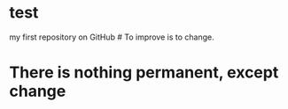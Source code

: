 # test
my first repository on GitHub # To improve is to change.
# There is nothing permanent, except change